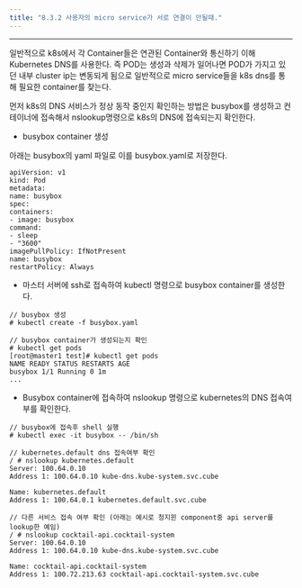 ```yaml
---
title: "8.3.2 사용자의 micro service가 서로 연결이 안될때."
---
```


---
일반적으로 k8s에서 각 Container들은 연관된 Container와 통신하기 이해 Kubernetes DNS를 사용한다. 즉 POD는 생성과 삭제가 일어나면 POD가 가지고 있던 내부 cluster ip는 변동되게 됨으로 일반적으로 micro service들을 k8s dns를 통해 필요한 container를 찾는다.

먼저 k8s의 DNS 서비스가 정상 동작 중인지 확인하는 방법은 busybox를 생성하고 컨테이너에 접속해서 nslookup명령으로 k8s의 DNS에 접속되는지 확인한다.

* busybox container 생성

아래는 busybox의 yaml 파일로 이를 busybox.yaml로 저장한다.

```
apiVersion: v1
kind: Pod
metadata:
name: busybox
spec:
containers:
- image: busybox
command:
- sleep
- "3600"
imagePullPolicy: IfNotPresent
name: busybox
restartPolicy: Always
```

* 마스터 서버에 ssh로 접속하여 kubectl 명령으로 busybox container를 생성한다.

```
// busybox 생성
# kubectl create -f busybox.yaml

// busybox container가 생성되는지 확인
# kubectl get pods
[root@master1 test]# kubectl get pods
NAME READY STATUS RESTARTS AGE
busybox 1/1 Running 0 1m
...
```

* Busybox container에 접속하여 nslookup 명령으로 kubernetes의 DNS 접속여부를 확인한다.

```
// busybox에 접속후 shell 실행
# kubectl exec -it busybox -- /bin/sh

// kubernetes.default dns 접속여부 확인
/ # nslookup kubernetes.default
Server: 100.64.0.10
Address 1: 100.64.0.10 kube-dns.kube-system.svc.cube

Name: kubernetes.default
Address 1: 100.64.0.1 kubernetes.default.svc.cube

// 다른 서비스 접속 여부 확인 (아래는 예시로 청지윈 component중 api server를 lookup한 예임)
/ # nslookup cocktail-api.cocktail-system
Server: 100.64.0.10
Address 1: 100.64.0.10 kube-dns.kube-system.svc.cube

Name: cocktail-api.cocktail-system
Address 1: 100.72.213.63 cocktail-api.cocktail-system.svc.cube
```
